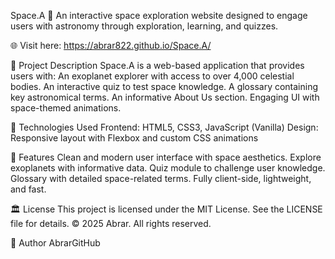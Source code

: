 Space.A 🚀
An interactive space exploration website designed to engage users with astronomy through exploration, learning, and quizzes.

🌐 Visit here: https://abrar822.github.io/Space.A/

📂 Project Description
Space.A is a web-based application that provides users with:
An exoplanet explorer with access to over 4,000 celestial bodies.
An interactive quiz to test space knowledge.
A glossary containing key astronomical terms.
An informative About Us section.
Engaging UI with space-themed animations.

🔧 Technologies Used
Frontend: HTML5, CSS3, JavaScript (Vanilla)
Design: Responsive layout with Flexbox and custom CSS animations

🚀 Features
Clean and modern user interface with space aesthetics.
Explore exoplanets with informative data.
Quiz module to challenge user knowledge.
Glossary with detailed space-related terms.
Fully client-side, lightweight, and fast.

🏛️ License
This project is licensed under the MIT License. See the LICENSE file for details.
© 2025 Abrar. All rights reserved.

🙌 Author
AbrarGitHub

